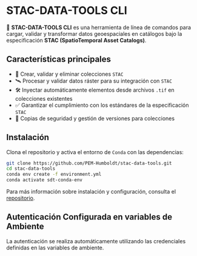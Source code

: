 # STAC-DATA-TOOLS CLI

🚀 **STAC-DATA-TOOLS CLI** es una herramienta de línea de comandos para cargar, validar y transformar datos geoespaciales en catálogos bajo la especificación **STAC (SpatioTemporal Asset Catalogs)**.

## Características principales

* 📂 Crear, validar y eliminar colecciones `STAC`
* 🛰️ Procesar y validar datos ráster para su integración con `STAC`
* 🛠️ Inyectar automáticamente elementos desde archivos `.tif` en colecciones existentes
* ✅ Garantizar el cumplimiento con los estándares de la especificación `STAC`
* 💾 Copias de seguridad y gestión de versiones para colecciones

## Instalación

Clona el repositorio y activa el entorno de `Conda` con las dependencias:

```bash
git clone https://github.com/PEM-Humboldt/stac-data-tools.git
cd stac-data-tools
conda env create -f environment.yml
conda activate sdt-conda-env
```

Para más información sobre instalación y configuración, consulta el [repositorio](https://github.com/PEM-Humboldt/stac-data-tools).

## Autenticación Configurada en variables de Ambiente

La autenticación se realiza automáticamente utilizando las credenciales definidas en las variables de ambiente.